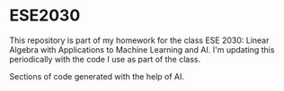 # ESE2030

This repository is part of my homework for the class ESE 2030: Linear Algebra with Applications to Machine Learning and AI. I'm updating this periodically with the code I use as part of the class. 

Sections of code generated with the help of AI. 
